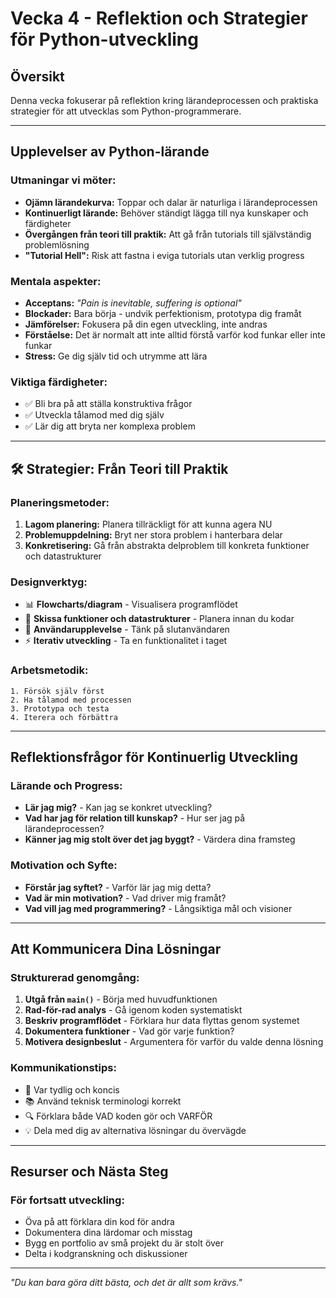 # Vecka 4 - Reflektion och Strategier för Python-utveckling

## Översikt
Denna vecka fokuserar på reflektion kring lärandeprocessen och praktiska strategier för att utvecklas som Python-programmerare.

---

## Upplevelser av Python-lärande

### Utmaningar vi möter:
- **Ojämn lärandekurva:** Toppar och dalar är naturliga i lärandeprocessen
- **Kontinuerligt lärande:** Behöver ständigt lägga till nya kunskaper och färdigheter
- **Övergången från teori till praktik:** Att gå från tutorials till självständig problemlösning
- **"Tutorial Hell":** Risk att fastna i eviga tutorials utan verklig progress

### Mentala aspekter:
- **Acceptans:** *"Pain is inevitable, suffering is optional"*
- **Blockader:** Bara börja - undvik perfektionism, prototypa dig framåt
- **Jämförelser:** Fokusera på din egen utveckling, inte andras
- **Förståelse:** Det är normalt att inte alltid förstå varför kod funkar eller inte funkar
- **Stress:** Ge dig själv tid och utrymme att lära

### Viktiga färdigheter:
- ✅ Bli bra på att ställa konstruktiva frågor
- ✅ Utveckla tålamod med dig själv
- ✅ Lär dig att bryta ner komplexa problem

---

## 🛠️ Strategier: Från Teori till Praktik

### Planeringsmetoder:
1. **Lagom planering:** Planera tillräckligt för att kunna agera NU
2. **Problemuppdelning:** Bryt ner stora problem i hanterbara delar
3. **Konkretisering:** Gå från abstrakta delproblem till konkreta funktioner och datastrukturer

### Designverktyg:
- 📊 **Flowcharts/diagram** - Visualisera programflödet
- 🎨 **Skissa funktioner och datastrukturer** - Planera innan du kodar  
- 👤 **Användarupplevelse** - Tänk på slutanvändaren
- ⚡ **Iterativ utveckling** - Ta en funktionalitet i taget

### Arbetsmetodik:
```
1. Försök själv först
2. Ha tålamod med processen  
3. Prototypa och testa
4. Iterera och förbättra
```

---

## Reflektionsfrågor för Kontinuerlig Utveckling

### Lärande och Progress:
- **Lär jag mig?** - Kan jag se konkret utveckling?
- **Vad har jag för relation till kunskap?** - Hur ser jag på lärandeprocessen?
- **Känner jag mig stolt över det jag byggt?** - Värdera dina framsteg

### Motivation och Syfte:
- **Förstår jag syftet?** - Varför lär jag mig detta?
- **Vad är min motivation?** - Vad driver mig framåt?
- **Vad vill jag med programmering?** - Långsiktiga mål och visioner

---

## Att Kommunicera Dina Lösningar

### Strukturerad genomgång:
1. **Utgå från `main()`** - Börja med huvudfunktionen
2. **Rad-för-rad analys** - Gå igenom koden systematiskt
3. **Beskriv programflödet** - Förklara hur data flyttas genom systemet
4. **Dokumentera funktioner** - Vad gör varje funktion?
5. **Motivera designbeslut** - Argumentera för varför du valde denna lösning

### Kommunikationstips:
- 🎯 Var tydlig och koncis
- 📚 Använd teknisk terminologi korrekt  
- 🔍 Förklara både VAD koden gör och VARFÖR
- 💡 Dela med dig av alternativa lösningar du övervägde

---

## Resurser och Nästa Steg

### För fortsatt utveckling:
- Öva på att förklara din kod för andra
- Dokumentera dina lärdomar och misstag
- Bygg en portfolio av små projekt du är stolt över
- Delta i kodgranskning och diskussioner

---

*"Du kan bara göra ditt bästa, och det är allt som krävs."*